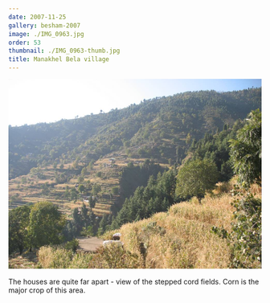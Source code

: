 ```yaml
---
date: 2007-11-25
gallery: besham-2007
image: ./IMG_0963.jpg
order: 53
thumbnail: ./IMG_0963-thumb.jpg
title: Manakhel Bela village
---
```


![Manakhel Bela village](./IMG_0963.jpg)

The houses are quite far apart - view of the stepped cord fields. Corn is the major crop of this area.